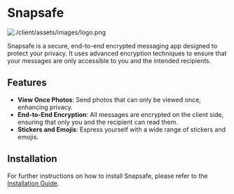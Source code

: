 # Snapsafe

![./client/assets/images/logo.png](./client/assets/images/logo.png)

Snapsafe is a secure, end-to-end encrypted messaging app designed to protect your privacy. It uses advanced encryption techniques to ensure that your messages are only accessible to you and the intended recipients.

## Features

- **View Once Photos**: Send photos that can only be viewed once, enhancing privacy.
- **End-to-End Encryption**: All messages are encrypted on the client side, ensuring that only you and the recipient can read them.
- **Stickers and Emojis**: Express yourself with a wide range of stickers and emojis.

## Installation

For further instructions on how to install Snapsafe, please refer to the [Installation Guide](./client/README.md).
